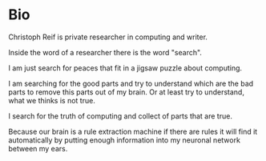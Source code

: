 # Bio

Christoph Reif is private researcher in computing and writer.

Inside the word of a researcher there is the word "search".

I am just search for peaces that fit in a jigsaw puzzle about computing.

I am searching for the good parts and try to understand which are the bad parts
to remove this parts out of my brain. Or at least try to understand, what we
thinks is not true.

I search for the truth of computing and collect of parts that are true.

Because our brain is a rule extraction machine if there are rules it will
find it automatically by putting enough information into my neuronal network
between my ears.
